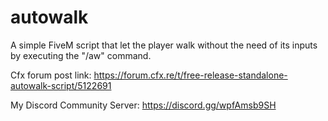 # autowalk
A simple FiveM script that let the player walk without the need of its inputs by executing the "/aw" command.

Cfx forum post link: https://forum.cfx.re/t/free-release-standalone-autowalk-script/5122691


My Discord Community Server: https://discord.gg/wpfAmsb9SH
